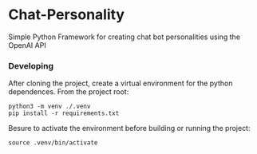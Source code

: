 # Chat-Personality
Simple Python Framework for creating chat bot personalities using the OpenAI API

### Developing

After cloning the project, create a virtual environment for the python dependences. From the project root:

```
python3 -m venv ./.venv
pip install -r requirements.txt
```

Besure to activate the environment before building or running the project:

```
source .venv/bin/activate
```